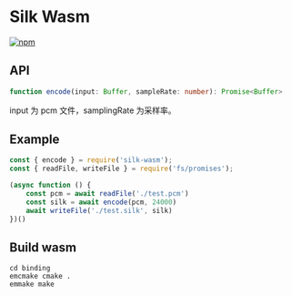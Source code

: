 # Silk Wasm

[![npm](https://img.shields.io/npm/v/silk-wasm?style=flat-square)](https://www.npmjs.com/package/silk-wasm)

## API
```ts
function encode(input: Buffer, sampleRate: number): Promise<Buffer>
```

input 为 pcm 文件，samplingRate 为采样率。 

## Example

```js
const { encode } = require('silk-wasm');
const { readFile, writeFile } = require('fs/promises');

(async function () {
    const pcm = await readFile('./test.pcm')
    const silk = await encode(pcm, 24000)
    await writeFile('./test.silk', silk)
})()
```

## Build wasm
```
cd binding
emcmake cmake .
emmake make
```
